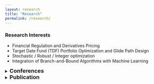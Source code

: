 ```yaml
---
layout: research
title: "Research"
permalink: /research/
---
```


### **Research Interests**

- Financial Regulation and Derivatives Pricing
- Target Date Fund (TDF) Portfolio Optimization and Glide Path Design
- Stochastic / Robust / Integer optimization
- Integration of Branch-and-Bound Algorithms with Machine Learning



<details>
<summary><font size="4"> <b> Conferences </b> </font> </summary>

<div markdown="1">

<!-- ### **Conferences** -->
- 16th ESICUP Meeting, presentation
  - Topic: Column Generation based Heuristic Algorithms for the Two-dimensional Two-stage Guillotine Cutting Stock Problem
  - 2019.04.08~12, ITAM Mexico City, Mexico.

- 21st Conference of the International Federation of Operational Research Societies, presentation
  -	Topic: A new column generation approach to the two dimensional two-stage cutting stock problem
  - 2017.07.17~21, Quebec, Canada.

- 28th European conference on operational research, presentation
  - Topic: A new column generation approach to the two dimensional two-stage cutting stock problem
  - 2016.07.03~06, Poznan, Poland.
  
- 2016 춘계공동학술대회 
  - Topic: MIP formulations for 1.5-dimensional cutting stock problem
  - 2016.04.13~13, Jeju, Korea.

</div>
</details>

<details>
<summary><font size="4"> <b> Publication </b> </font> </summary>

<div markdown="1">

<!-- ### **Publication** -->
- Kwon, S. J., Joung, S., & Lee, K. (2019). **Comparative analysis of pattern-based models for the two-dimensional two-stage guillotine cutting stock problem**. *Computers & Operations Research, 109, 159-169.* [[Elsevier Link]](https://doi.org/10.1016/j.cor.2019.05.005)

</div>
</details>



<!-- ### **Working Papers**
- LP-based Heuristic algorithms for 2D-2GCSP -->
